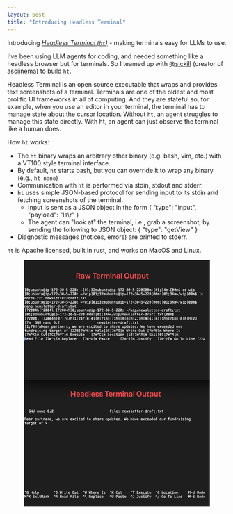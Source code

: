 ```yaml
---
layout: post
title: "Introducing Headless Terminal"
---
```


Introducing *[Headless Terminal (`ht`)](https://github.com/andyk/ht)* - making terminals easy for LLMs to use.

I've been using LLM agents for coding, and needed something like a headless browser but for terminals. So I teamed up with [@sickill](https://x.com/sickill) (creator of [asciinema](https://asciinema.org)) to build [`ht`](https://github.com/andyk/ht).

Headless Terminal is an open source executable that wraps and provides text screenshots of a terminal. Terminals are one of the oldest and most prolific UI frameworks in all of computing. And they are stateful so, for example, when you use an editor in your terminal, the terminal has to manage state about the cursor location. Without `ht`, an agent struggles to manage this state directly. With ht, an agent can just observe the terminal like a human does.

How `ht` works:

* The `ht` binary wraps an arbitrary other binary (e.g. bash, vim, etc.) with a VT100 style terminal interface.
* By default, `ht` starts bash, but you can override it to wrap any binary (e.g., `ht nano`)
* Communication with `ht` is performed via stdin, stdout and stderr.
* `ht` uses simple JSON-based protocol for sending input to its stdin and fetching screenshots of the terminal.
  * Input is sent as a JSON object in the form { "type": "input", "payload": "ls\r" }
  * The agent can "look at" the terminal, i.e., grab a screenshot, by sending the following to JSON object: { "type": "getView" }
* Diagnostic messages (notices, errors) are printed to stderr.

`ht` is Apache licensed, built in rust, and works on MacOS and Linux.

<center><img src="/assets/img/headless-terminal.png" style="width: 85%" /></center>
